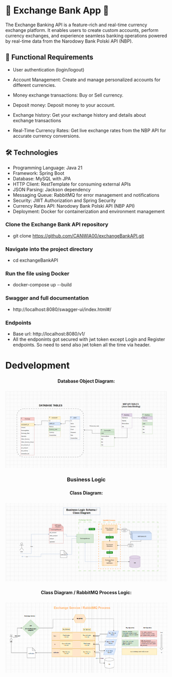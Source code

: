 ###


# 💸 Exchange Bank App 💸

The Exchange Banking API is a feature-rich and real-time currency exchange platform. It enables users to create custom accounts, perform currency exchanges, and experience seamless banking operations powered by real-time data from the Narodowy Bank Polski API (NBP).


## 🚀 Functional Requirements

- User authentication (login/logout)

- Account Management: Create and manage personalized accounts for different currencies.

- Money exchange transactions: Buy or Sell currency.

- Deposit money: Deposit money to your account.

- Exchange history: Get your exchange history and details about exchange transactions

- Real-Time Currency Rates: Get live exchange rates from the NBP API for accurate currency conversions.

## 🛠️ Technologies

- Programming Language: Java 21
- Framework: Spring Boot
- Database: MySQL with JPA
- HTTP Client: RestTemplate for consuming external APIs
- JSON Parsing: Jackson dependency
- Messaging Queue: RabbitMQ for error management and notifications
- Security: JWT Authorization and Spring Security
- Currency Rates API: Narodowy Bank Polski API (NBP API)
- Deployment: Docker for containerization and environment management

###


### Clone the Exchange Bank API repository
- git clone https://github.com/CANWIA00/exchangeBankAPI.git

### Navigate into the project directory
- cd exchangeBankAPI

### Run the file using Docker
- docker-compose up --build

### Swagger and full documentation
- http://localhost:8080/swagger-ui/index.html#/

### Endpoints
- Base url: http://localhost:8080/v1/
- All the endponints got secured with jwt token except Login and Register endpoints. So need to send also jwt token all the time via header.


###

<h1 align="left"> Dedvelopment </h1>

###

<h4 align="center"> Database Object Diagram:</h4>

###

![Database Schema](https://raw.githubusercontent.com/CANWIA00/exchangeBankAPI/master/DB.png)

###

<h3 align="center">Business Logic </h3>

###

<h4 align="center">Class Diagram: </h4>

###

![Exchange Operation Class Diagram](https://raw.githubusercontent.com/CANWIA00/exchangeBankAPI/master/class.png)

###

<h4 align="center"> Class Diagram / RabbitMQ Process Logic:</h4>

###


![RabbitMQ Queue Logic](https://raw.githubusercontent.com/CANWIA00/exchangeBankAPI/master/class2.png)


